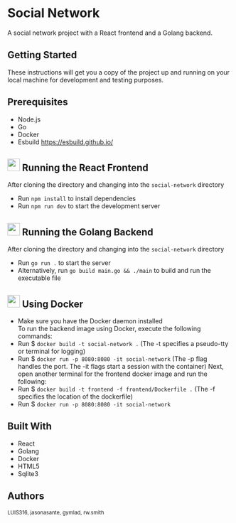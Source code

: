 # Social Network

A social network project with a React frontend and a Golang backend.

## Getting Started

These instructions will get you a copy of the project up and running on your local machine for development and testing purposes.

## Prerequisites

- Node.js
- Go
- Docker
- Esbuild https://esbuild.github.io/

## <img src="https://cdn4.iconfinder.com/data/icons/logos-3/600/React.js_logo-512.png" width="28"> Running the React Frontend

After cloning the directory and changing into the `social-network` directory

- Run `npm install` to install dependencies
- Run `npm run dev` to start the development server

## <img src="https://go.dev/blog/go-brand/Go-Logo/PNG/Go-Logo_LightBlue.png" width="28"> Running the Golang Backend

After cloning the directory and changing into the `social-network` directory

- Run `go run .` to start the server
- Alternatively, run `go build main.go && ./main` to build and run the executable file

## <img src="https://media.tenor.com/z3Vqx6hmE5QAAAAC/whale-docker.gif" width="28"> Using Docker

- Make sure you have the Docker daemon installed
  </br>
  To run the backend image using Docker, execute the following commands:
- Run $ `docker build -t social-network .` (The -t specifies a pseudo-tty or terminal for logging)
- Run $ `docker run -p 8080:8080 -it social-network` (The -p flag handles the port. The -it flags start a session with the container)
  Next, open another terminal for the frontend docker image and run the following:
- Run $ `docker build -t frontend -f frontend/Dockerfile .` (The -f specifies the location of the dockerfile)
- Run $ `docker run -p 8080:8080 -it social-network`

## Built With

- React
- Golang
- Docker
- HTML5
- Sqlite3

## Authors

<sub>LUIS316, jasonasante, gymlad, rw.smith</sub>

